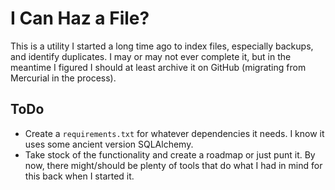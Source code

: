 # I Can Haz a File?
This is a utility I started a long time ago to index files, especially
backups, and identify duplicates. I may or may not ever complete it, but in
the meantime I figured I should at least archive it on GitHub (migrating
from Mercurial in the process).

## ToDo

- Create a `requirements.txt` for whatever dependencies it needs. I know it
  uses some ancient version SQLAlchemy.
- Take stock of the functionality and create a roadmap or just punt it.
  By now, there might/should be plenty of tools that do what I had in mind 
  for this back when I started it.
